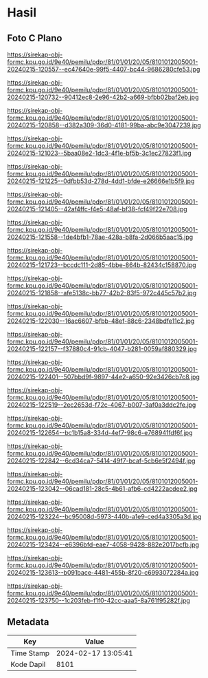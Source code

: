 # Hasil

## Foto C Plano

https://sirekap-obj-formc.kpu.go.id/9e40/pemilu/pdpr/81/01/01/20/05/8101012005001-20240215-120557--ec47640e-99f5-4407-bc44-9686280cfe53.jpg

https://sirekap-obj-formc.kpu.go.id/9e40/pemilu/pdpr/81/01/01/20/05/8101012005001-20240215-120732--90412ec8-2e96-42b2-a669-bfbb02baf2eb.jpg

https://sirekap-obj-formc.kpu.go.id/9e40/pemilu/pdpr/81/01/01/20/05/8101012005001-20240215-120858--d382a309-36d0-4181-99ba-abc9e3047239.jpg

https://sirekap-obj-formc.kpu.go.id/9e40/pemilu/pdpr/81/01/01/20/05/8101012005001-20240215-121023--5baa08e2-1dc3-4f1e-bf5b-3c1ec27823f1.jpg

https://sirekap-obj-formc.kpu.go.id/9e40/pemilu/pdpr/81/01/01/20/05/8101012005001-20240215-121225--0dfbb53d-278d-4dd1-bfde-e26666e1b5f9.jpg

https://sirekap-obj-formc.kpu.go.id/9e40/pemilu/pdpr/81/01/01/20/05/8101012005001-20240215-121405--42af4ffc-f4e5-48af-bf38-fcf49f22e708.jpg

https://sirekap-obj-formc.kpu.go.id/9e40/pemilu/pdpr/81/01/01/20/05/8101012005001-20240215-121558--1de4bfb1-78ae-428a-b8fa-2d066b5aac15.jpg

https://sirekap-obj-formc.kpu.go.id/9e40/pemilu/pdpr/81/01/01/20/05/8101012005001-20240215-121723--bccdc111-2d85-4bbe-864b-82434c158870.jpg

https://sirekap-obj-formc.kpu.go.id/9e40/pemilu/pdpr/81/01/01/20/05/8101012005001-20240215-121858--afe5138c-bb77-42b2-83f5-972c445c57b2.jpg

https://sirekap-obj-formc.kpu.go.id/9e40/pemilu/pdpr/81/01/01/20/05/8101012005001-20240215-122030--16ac6607-bfbb-48ef-88c6-2348bdfe11c2.jpg

https://sirekap-obj-formc.kpu.go.id/9e40/pemilu/pdpr/81/01/01/20/05/8101012005001-20240215-122157--f37880c4-91cb-4047-b281-0059af880329.jpg

https://sirekap-obj-formc.kpu.go.id/9e40/pemilu/pdpr/81/01/01/20/05/8101012005001-20240215-122401--507bbd9f-9897-44e2-a650-92e3426cb7c8.jpg

https://sirekap-obj-formc.kpu.go.id/9e40/pemilu/pdpr/81/01/01/20/05/8101012005001-20240215-122519--2ec2653d-f72c-4067-b007-3af0a3ddc2fe.jpg

https://sirekap-obj-formc.kpu.go.id/9e40/pemilu/pdpr/81/01/01/20/05/8101012005001-20240215-122654--bc1b15a8-334d-4ef7-98c6-e768941fdf6f.jpg

https://sirekap-obj-formc.kpu.go.id/9e40/pemilu/pdpr/81/01/01/20/05/8101012005001-20240215-122842--6cd34ca7-5414-49f7-bcaf-5cb6e5f2494f.jpg

https://sirekap-obj-formc.kpu.go.id/9e40/pemilu/pdpr/81/01/01/20/05/8101012005001-20240215-123042--06cad181-28c5-4b61-afb6-cd4222acdee2.jpg

https://sirekap-obj-formc.kpu.go.id/9e40/pemilu/pdpr/81/01/01/20/05/8101012005001-20240215-123224--bc95008d-5973-440b-a1e9-ced4a3305a3d.jpg

https://sirekap-obj-formc.kpu.go.id/9e40/pemilu/pdpr/81/01/01/20/05/8101012005001-20240215-123424--e6396bfd-eae7-4058-9428-882e2017bcfb.jpg

https://sirekap-obj-formc.kpu.go.id/9e40/pemilu/pdpr/81/01/01/20/05/8101012005001-20240215-123613--b091bace-4481-455b-8f20-c6993072284a.jpg

https://sirekap-obj-formc.kpu.go.id/9e40/pemilu/pdpr/81/01/01/20/05/8101012005001-20240215-123750--1c203feb-f1f0-42cc-aaa5-8a761f95282f.jpg


## Metadata

| Key        | Value               |
| ---------- | ------------------- |
| Time Stamp | 2024-02-17 13:05:41 |
| Kode Dapil | 8101                |




